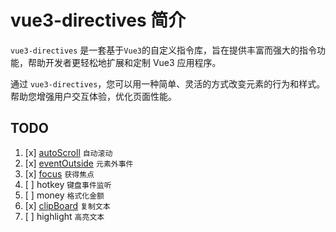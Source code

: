 # vue3-directives 简介

`vue3-directives` 是一套基于`Vue3`的自定义指令库，旨在提供丰富而强大的指令功能，帮助开发者更轻松地扩展和定制 Vue3 应用程序。

通过 `vue3-directives`，您可以用一种简单、灵活的方式改变元素的行为和样式。帮助您增强用户交互体验，优化页面性能。

## TODO

1. [x] [autoScroll](./src/directives/auto-scroll/README.md) `自动滚动`
2. [x] [eventOutside](./src/directives/event-outside/README.md) `元素外事件`
3. [x] [focus](./src/directives/focus/README.md) `获得焦点`
4. [ ] hotkey `键盘事件监听`
5. [ ] money `格式化金额`
6. [x] [clipBoard](./src/directives/clipBoard/README.md) `复制文本`
7. [ ] highlight `高亮文本`
